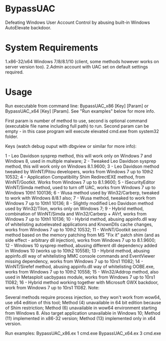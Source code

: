 # BypassUAC
Defeating Windows User Account Control by abusing built-in Windows AutoElevate backdoor.

# System Requirements
1.x86-32/x64 Windows 7/8/8.1/10 (client, some methods however works on server version too).
2.Admin account with UAC set on default settings required.

# Usage
Run executable from command line: BypassUAC_x86 [Key] [Param] or BypassUAC_x64 [Key] [Param]. See "Run examples" below for more info.

First param is number of method to use, second is optional command (executable file name including full path) to run. Second param can be empty - in this case program will execute elevated cmd.exe from system32 folder.

Keys (watch debug ouput with dbgview or similar for more info):

1 - Leo Davidson sysprep method, this will work only on Windows 7 and Windows 8, used in multiple malware;
2 - Tweaked Leo Davidson sysprep method, this will work only on Windows 8.1.9600;
3 - Leo Davidson method tweaked by WinNT/Pitou developers, works from Windows 7 up to 10th2 10532;
4 - Application Compatibility Shim RedirectEXE method, from WinNT/Gootkit. Works from Windows 7 up to 8.1.9600;
5 - ISecurityEditor WinNT/Simda method, used to turn off UAC, works from Windows 7 up to Windows 10th1 100136;
6 - Wusa method used by Win32/Carberp, tweaked to work with Windows 8/8.1 also;
7 - Wusa method, tweaked to work from Windows 7 up to 10th1 10136;
8 - Slightly modified Leo Davidson method used by Win32/Tilon, works only on Windows 7;
9 - Hybrid method, combination of WinNT/Simda and Win32/Carberp + AVrf, works from Windows 7 up to 10th1 10136;
10 - Hybrid method, abusing appinfo.dll way of whitelisting autoelevated applications and KnownDlls cache changes, works from Windows 7 up to 10th2 10532;
11 - WinNT/Gootkit second method based on the memory patching from MS "Fix it" patch shim (and as side effect - arbitrary dll injection), works from Windows 7 up to 8.1.9600;
12 - Windows 10 sysprep method, abusing different dll dependency added in Windows 10 (works up to 10th2 10558);
13 - Hybrid method, abusing appinfo.dll way of whitelisting MMC console commands and EventViewer missing dependency, works from Windows 7 up to 10rs1 11082;
14 - WinNT/Sirefef method, abusing appinfo.dll way of whitelisting OOBE.exe, works from Windows 7 up to 10th2 10558;
15 - Win32/Addrop method, also used in Metasploit uacbypass module, works from Windows 7 up to 10rs1 11082;
16 - Hybrid method working together with Microsoft GWX backdoor, work from Windows 7 up to 10rs1 11082.
Note:

Several methods require process injection, so they won't work from wow64, use x64 edition of this tool;
Method (4) unavailable in 64 bit edition because of Shim restriction;
Method (6) unavailable in wow64 environment starting from Windows 8. Also target application unavailable in Windows 10;
Method (11) implemented in x86-32 version;
Method (13) implemented only in x64 version.

Run examples:
BypassUAC_x86.ex 1 cmd.exe
BypassUAC_x64.ex 3 cmd.exe


